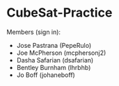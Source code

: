 # CubeSat-Practice

Members (sign in):
- Jose Pastrana (PepeRulo)
- Joe McPherson (mcphersonj2)
- Dasha Safarian (dsafarian)
- Bentley Burnham (lhrbhb)
- Jo Boff (johaneboff)
